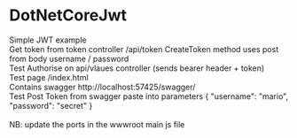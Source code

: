 # DotNetCoreJwt
Simple JWT example </br>
Get token from token controller /api/token CreateToken method uses post from body username / password </br>
Test Authorise on api/vlaues controller (sends bearer header + token) </br>
Test page /index.html </br>
Contains swagger http://localhost:57425/swagger/ </br>
Test Post Token from swagger paste into parameters  { "username": "mario", "password": "secret" }</br>
</br>
NB: update the ports in the wwwroot main js file  </br>
